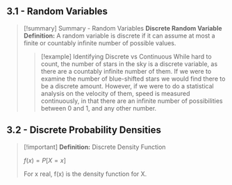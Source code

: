 

## 3.1 - Random Variables

>[!summary] Summary - Random Variables
>**Discrete Random Variable Definition:** A random variable is discrete if it can assume at most a finite or countably infinite number of possible values. 
>
>>[!example] Identifying Discrete vs Continuous
>>While hard to count, the number of stars in the sky is a discrete variable, as there are a countably infinite number of them. If we were to examine the number of blue-shifted stars we would find there to be a discrete amount. However, if we were to do a statistical analysis on the velocity of them, speed is measured continuously, in that there are an infinite number of possibilities between 0 and 1, and any other number.

## 3.2 - Discrete Probability Densities
>[!important] **Definition:** Discrete Density Function
>
>$f(x)=P[X=x]$
>
>For x real, f(x) is the density function for X.



